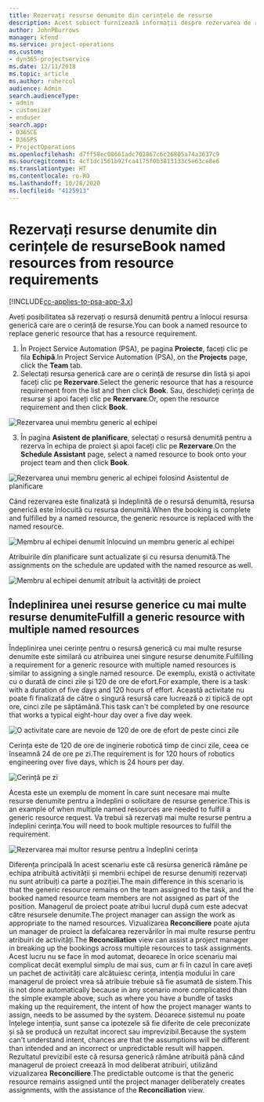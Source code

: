 ```yaml
---
title: Rezervați resurse denumite din cerințele de resurse
description: Acest subiect furnizează informații despre rezervarea de resurse denumite pentru o cerință de resurse generice.
author: JohnPBurrows
manager: kfend
ms.service: project-operations
ms.custom:
- dyn365-projectservice
ms.date: 12/11/2018
ms.topic: article
ms.author: ruhercul
audience: Admin
search.audienceType:
- admin
- customizer
- enduser
search.app:
- D365CE
- D365PS
- ProjectOperations
ms.openlocfilehash: d7ff58ec08661adc702867c6c26805a74a3637c9
ms.sourcegitcommit: 4cf1dc1561b92fca4175f0b3813133c5e63ce8e6
ms.translationtype: HT
ms.contentlocale: ro-RO
ms.lasthandoff: 10/28/2020
ms.locfileid: "4125913"
---
```

# <a name="book-named-resources-from-resource-requirements"></a><span data-ttu-id="2b63c-103">Rezervați resurse denumite din cerințele de resurse</span><span class="sxs-lookup"><span data-stu-id="2b63c-103">Book named resources from resource requirements</span></span>

[!INCLUDE[cc-applies-to-psa-app-3.x](../includes/cc-applies-to-psa-app-3x.md)]

<span data-ttu-id="2b63c-104">Aveți posibilitatea să rezervați o resursă denumită pentru a înlocui resursa generică care are o cerință de resurse.</span><span class="sxs-lookup"><span data-stu-id="2b63c-104">You can book a named resource to replace generic resource that has a resource requirement.</span></span>

1. <span data-ttu-id="2b63c-105">În Project Service Automation (PSA), pe pagina **Proiecte**, faceți clic pe fila **Echipă**.</span><span class="sxs-lookup"><span data-stu-id="2b63c-105">In Project Service Automation (PSA), on the **Projects** page, click the **Team** tab.</span></span>
2. <span data-ttu-id="2b63c-106">Selectați resursa generică care are o cerință de resurse din listă și apoi faceți clic pe **Rezervare**.</span><span class="sxs-lookup"><span data-stu-id="2b63c-106">Select the generic resource that has a resource requirement from the list and then click **Book**.</span></span> <span data-ttu-id="2b63c-107">Sau, deschideți cerința de resurse și apoi faceți clic pe **Rezervare**.</span><span class="sxs-lookup"><span data-stu-id="2b63c-107">Or, open the resource requirement and then click **Book**.</span></span>


![Rezervarea unui membru generic al echipei](media/RM-how-to-14.png)


3. <span data-ttu-id="2b63c-109">În pagina **Asistent de planificare**, selectați o resursă denumită pentru a rezerva în echipa de proiect și apoi faceți clic pe **Rezervare**.</span><span class="sxs-lookup"><span data-stu-id="2b63c-109">On the **Schedule Assistant** page, select a named resource to book onto your project team and then click **Book**.</span></span>

![Rezervarea unui membru generic al echipei folosind Asistentul de planificare](media/RM-how-to-15.png)

<span data-ttu-id="2b63c-111">Când rezervarea este finalizată și îndeplinită de o resursă denumită, resursa generică este înlocuită cu resursa denumită.</span><span class="sxs-lookup"><span data-stu-id="2b63c-111">When the booking is complete and fulfilled by a named resource, the generic resource is replaced with the named resource.</span></span>

![Membru al echipei denumit înlocuind un membru generic al echipei](media/RM-how-to-16.png)

<span data-ttu-id="2b63c-113">Atribuirile din planificare sunt actualizate și cu resursa denumită.</span><span class="sxs-lookup"><span data-stu-id="2b63c-113">The assignments on the schedule are updated with the named resource as well.</span></span>

![Membru al echipei denumit atribuit la activități de proiect](media/RM-how-to-17.png)

## <a name="fulfill-a-generic-resource-with-multiple-named-resources"></a><span data-ttu-id="2b63c-115">Îndeplinirea unei resurse generice cu mai multe resurse denumite</span><span class="sxs-lookup"><span data-stu-id="2b63c-115">Fulfill a generic resource with multiple named resources</span></span>
<span data-ttu-id="2b63c-116">Îndeplinirea unei cerințe pentru o resursă generică cu mai multe resurse denumite este similară cu atribuirea unei singure resurse denumite.</span><span class="sxs-lookup"><span data-stu-id="2b63c-116">Fulfilling a requirement for a generic resource with multiple named resources is similar to assigning a single named resource.</span></span> <span data-ttu-id="2b63c-117">De exemplu, există o activitate cu o durată de cinci zile și 120 de ore de efort.</span><span class="sxs-lookup"><span data-stu-id="2b63c-117">For example, there is a task with a duration of five days and 120 hours of effort.</span></span> <span data-ttu-id="2b63c-118">Această activitate nu poate fi finalizată de către o singură resursă care lucrează o zi tipică de opt ore, cinci zile pe săptămână.</span><span class="sxs-lookup"><span data-stu-id="2b63c-118">This task can't be completed by one resource that works a typical eight-hour day over a five day week.</span></span> 

![O activitate care are nevoie de 120 de ore de efort de peste cinci zile](media/RM-how-to-21.png)

<span data-ttu-id="2b63c-120">Cerința este de 120 de ore de inginerie robotică timp de cinci zile, ceea ce înseamnă 24 de ore pe zi.</span><span class="sxs-lookup"><span data-stu-id="2b63c-120">The requirement is for 120 hours of robotics engineering over five days, which is 24 hours per day.</span></span>

![Cerință pe zi](media/RM-how-to-22.png)

<span data-ttu-id="2b63c-122">Acesta este un exemplu de moment în care sunt necesare mai multe resurse denumite pentru a îndeplini o solicitare de resurse generice.</span><span class="sxs-lookup"><span data-stu-id="2b63c-122">This is an example of when multiple named resources are needed to fulfill a generic resource request.</span></span> <span data-ttu-id="2b63c-123">Va trebui să rezervați mai multe resurse pentru a îndeplini cerința.</span><span class="sxs-lookup"><span data-stu-id="2b63c-123">You will need to book multiple resources to fulfill the requirement.</span></span>

![Rezervarea mai multor resurse pentru a îndeplini cerința](media/RM-how-to-23.png)

<span data-ttu-id="2b63c-125">Diferența principală în acest scenariu este că resursa generică rămâne pe echipa atribuită activității și membrii echipei de resurse denumiți rezervați nu sunt atribuiți ca parte a poziției.</span><span class="sxs-lookup"><span data-stu-id="2b63c-125">The main difference in this scenario is that the generic resource remains on the team assigned to the task, and the booked named resource team members are not assigned as part of the position.</span></span> <span data-ttu-id="2b63c-126">Managerul de proiect poate atribui lucrul după cum este adecvat către resursele denumite.</span><span class="sxs-lookup"><span data-stu-id="2b63c-126">The project manager can assign the work as appropriate to the named resources.</span></span> <span data-ttu-id="2b63c-127">Vizualizarea **Reconciliere** poate ajuta un manager de proiect la defalcarea rezervărilor în mai multe resurse pentru atribuiri de activități.</span><span class="sxs-lookup"><span data-stu-id="2b63c-127">The **Reconciliation** view can assist a project manager in breaking up the bookings across multiple resources to task assignments.</span></span> <span data-ttu-id="2b63c-128">Acest lucru nu se face în mod automat, deoarece în orice scenariu mai complicat decât exemplul simplu de mai sus, cum ar fi în cazul în care aveți un pachet de activități care alcătuiesc cerința, intenția modului în care managerul de proiect vrea să atribuie trebuie să fie asumată de sistem.</span><span class="sxs-lookup"><span data-stu-id="2b63c-128">This is not done automatically because in any scenario more complicated than the simple example above, such as where you have a bundle of tasks making up the requirement, the intent of how the project manager wants to assign, needs to be assumed by the system.</span></span> <span data-ttu-id="2b63c-129">Deoarece sistemul nu poate înțelege intenția, sunt șanse ca ipotezele să fie diferite de cele preconizate și să se producă un rezultat incorect sau imprevizibil.</span><span class="sxs-lookup"><span data-stu-id="2b63c-129">Because the system can't understand intent, chances are that the assumptions will be different than intended and an incorrect or unpredictable result will happen.</span></span> <span data-ttu-id="2b63c-130">Rezultatul previzibil este că resursa generică rămâne atribuită până când managerul de proiect creează în mod deliberat atribuiri, utilizând vizualizarea **Reconciliere**.</span><span class="sxs-lookup"><span data-stu-id="2b63c-130">The predictable outcome is that the generic resource remains assigned until the project manager deliberately creates assignments, with the assistance of the **Reconciliation** view.</span></span>


